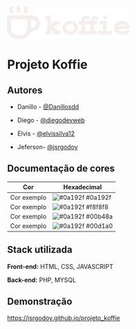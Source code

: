 
![Logo](https://github.com/jsrgodoy/projeto_koffie/blob/main/src/logo_white.png?raw=true)


# Projeto Koffie


## Autores

* Danillo - [@Danillosdd](https://www.github.com/Danillosdd)

* Diego - [@diegodevweb](https://www.github.com/diegodevweb)

* Elvis - [@elvissilva12](https://www.github.com/elvissilva12)

* Jeferson- [@jsrgodoy](https://www.github.com/jsrgodoy)



## Documentação de cores

| Cor               | Hexadecimal                                                |
| ----------------- | ---------------------------------------------------------------- |
| Cor exemplo       | ![#0a192f](https://via.placeholder.com/10/0a192f?text=+) #0a192f |
| Cor exemplo       | ![#0a192f](https://via.placeholder.com/10/0a192f?text=+) #f8f8f8 |
| Cor exemplo       | ![#0a192f](https://via.placeholder.com/10/0a192f?text=+) #00b48a |
| Cor exemplo       | ![#0a192f](https://via.placeholder.com/10/0a192f?text=+) #00d1a0 |


## Stack utilizada

**Front-end:** HTML, CSS, JAVASCRIPT

**Back-end:** PHP, MYSQL


## Demonstração


https://jsrgodoy.github.io/projeto_koffie
